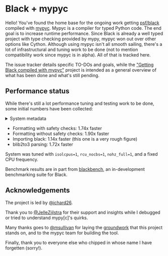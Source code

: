 # Black + mypyc

Hello! You've found the home base for the ongoing work getting [psf/black][black]
compiled with [mypyc][mypyc]. Mypyc is a compiler for typed Python code. The
end goal is to increase runtime performance. Since Black is already a well
typed project with type checking provided by mypy, mypyc won out over other
options like Cython. Although using mypyc isn't all smooth sailing, there's a
lot of infrastructural and tuning work to be done (not to mention compatibility
work since mypyc is in alpha). All of that is tracked here.

The issue tracker details specific TO-DOs and goals, while the
["Getting Black compiled with mypyc"][project-board] project is intended as
a general overview of what has been done and what's still pending.

## Performance status

While there's still a lot performance tuning and testing work to be done, some initial
numbers have been collected:

<details>

<summary>System metadata</summary>

```text
- aslr: Full randomization
- boot_time: 2021-06-29 17:11:34
- cpu_affinity: 1
- cpu_config: 1=driver:acpi-cpufreq, governor:userspace, isolated; idle:acpi_idle
- cpu_count: 2
- cpu_model_name: AMD A6-9220 RADEON R4, 5 COMPUTE CORES 2C+3G
- hostname: acer-ubuntu
- perf_version: 2.2.0
- platform: Linux-5.8.0-59-generic-x86_64-with-glibc2.29
- python_cflags: -Wno-unused-result -Wsign-compare -DNDEBUG -g -fwrapv -O3 -Wall
- python_compiler: GCC 9.3.0
- python_executable: /home/ichard26/.local/share/virtualenvs/black-Q9x7i-w-/bin/python
- python_implementation: cpython
- python_version: 3.8.5 (64-bit)
- timer: clock_gettime(CLOCK_MONOTONIC), resolution: 1.00 ns
- unit: second
```

</details>

- Formatting with safety checks: 1.74x faster
- Formatting without safety checks: 1.90x faster
- Importing black: 1.14x faster (this one is a very rough figure)
- blib2to3 parsing: 1.72x faster

System was tuned with `isolcpus=1`, `rcu_nocbs=1`, `nohz_full=1`, and a fixed CPU
frequency.

Benchmark results are in part from [blackbench][blackbench], an in-development
benchmarking suite for Black.

## Acknowledgements

The project is led by [@ichard26](https://github.com/ichard26).

Thank you to [@JelleZijlstra](https://github.com/JelleZijlstra) for their support and
insights while I debugged or tried to understand mypy[c]'s quirks.

Many thanks goes to [@msullivan](https://github.com/msullivan) for laying the
[groundwork][initial-mypyc-pr] that this project stands on, and to the mypyc team
for building the tool.

Finally, thank you to everyone else who chipped in whose name I have forgetten (sorry!).

[black]: https://github.com/psf/black/
[mypyc]: https://mypyc.readthedocs.io/
[blackbench]: https://github.com/ichard26/blackbench
[project-board]: https://github.com/ichard26/black-mypyc-wheels/projects/1
[initial-mypyc-pr]: https://github.com/psf/black/pull/1009
